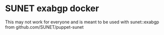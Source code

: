 SUNET exabgp docker
====

This may not work for everyone and is meant to be used with sunet::exabgp from github.com/SUNET/puppet-sunet
